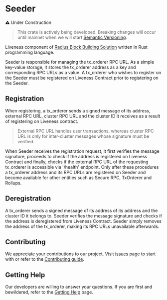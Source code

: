 # Seeder

:warning: Under Construction
> This crate is actively being developed. Breaking changes will occur until mainnet when we will start [Semantic Versioning](https://semver.org/).

Liveness component of [Radius Block Building Solution](https://github.com/radiusxyz/radius-docs-bbs/blob/main/docs/radius_block_building_solution.md) written in Rust programming language.

Seeder is responsible for managing the tx_orderer RPC URL. As a simple key-value storage, it stores the tx_orderer address as a key and corresponding RPC URLs as a value. A tx_orderer who wishes to register on the Seeder must be registered on Liveness Contract prior to registering on the Seeder.

## Registration
When registering, a tx_orderer sends a signed message of its address, external RPC URL, cluster RPC URL and the cluster ID it receives as a result of registering on Liveness contract. 

> External RPC URL handles user transactions, whereas cluster RPC URL is only for inter-cluster messages whose signature must be verified.

When Seeder receives the registration request, it first verifies the message signature, proceeds to check if the address is registered on Liveness Contract and finally, checks if the external RPC URL of the requesting tx_orderer is accessible via '/health' endpoint. Only after these procedures a tx_orderer address and its RPC URLs are registered on Seeder and become available for other entities such as Secure RPC, TxOrderer and Rollups.

## Deregistration
A tx_orderer sends a signed message of its address of its address and the cluster ID it belongs to. Seeder verifies the message signature and checks if the address is deregistered from Liveness Contract. Seeder simply removes the address of the tx_orderer, making its RPC URLs unavailable afterwards.

## Contributing
We appreciate your contributions to our project. Visit [issues](https://github.com/radiusxyz/seeder/issues) page to start with or refer to the [Contributing guide](https://github.com/radiusxyz/radius-docs-bbs/blob/main/docs/contributing_guide.md).

## Getting Help
Our developers are willing to answer your questions. If you are first and bewildered, refer to the [Getting Help](https://github.com/radiusxyz/radius-docs-bbs/blob/main/docs/getting_help.md) page.
